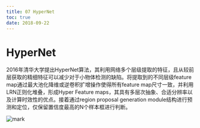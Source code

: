 ```yaml
---
title: 07 HyperNet
toc: true
date: 2018-09-22
---
```

# HyperNet


2016年清华大学提出HyperNet算法，其利用网络多个层级提取的特征，且从较前层获取的精细特征可以减少对于小物体检测的缺陷。将提取到的不同层级feature map通过最大池化降维或逆卷积扩增操作使得所有feature map尺寸一致，并利用LRN正则化堆叠，形成Hyper
Feature maps，其具有多层次抽象、合适分辨率以及计算时效性的优点。接着通过region proposal generation module结构进行预测和定位，仅保留置信度最高的N个样本框进行判断。

![mark](http://pacdb2bfr.bkt.clouddn.com/blog/image/180922/Kecbh2JeCI.png?imageslim)
